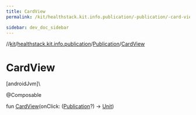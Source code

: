 ```yaml
---
title: CardView
permalink: /kit/healthstack.kit.info.publication/-publication/-card-view.html

sidebar: dev_doc_sidebar
---
```

//[kit](../../../index.html)/[healthstack.kit.info.publication](../index.html)/[Publication](index.html)/[CardView](-card-view.html)



# CardView



[androidJvm]\




@Composable



fun [CardView](-card-view.html)(onClick: ([Publication](index.html)?) -&gt; [Unit](https://kotlinlang.org/api/latest/jvm/stdlib/kotlin/-unit/index.html))





